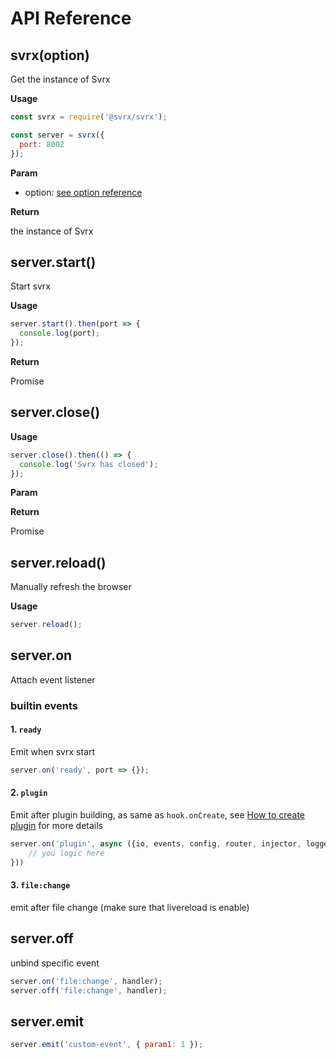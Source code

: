 # API Reference

## svrx(option)

Get the instance of Svrx

**Usage**

```js
const svrx = require('@svrx/svrx');

const server = svrx({
  port: 8002
});
```

**Param**

- option: [see option reference](./option.md)

**Return**

the instance of Svrx 

## server.start()

Start svrx

**Usage**

```js
server.start().then(port => {
  console.log(port);
});
```

**Return**

Promise

## server.close()

**Usage**

```js
server.close().then(() => {
  console.log('Svrx has closed');
});
```

**Param**

**Return**

Promise

## server.reload()

Manually refresh the browser

**Usage**

```js
server.reload();
```

## server.on

Attach event listener

### builtin events

#### 1. `ready`

Emit when svrx start

```js
server.on('ready', port => {});
```

#### 2. `plugin`

Emit after plugin building, as same as `hook.onCreate`, see [How to create plugin](../contribute/plugin.md) for more details

```js
server.on('plugin', async ({io, events, config, router, injector, logger, middleware }=>{
    // you logic here
}))
```

#### 3. `file:change`

emit after file change (make sure that livereload is enable)

## server.off

unbind specific event

```js
server.on('file:change', handler);
server.off('file:change', handler);
```

## server.emit

```js
server.emit('custom-event', { param1: 1 });
```
